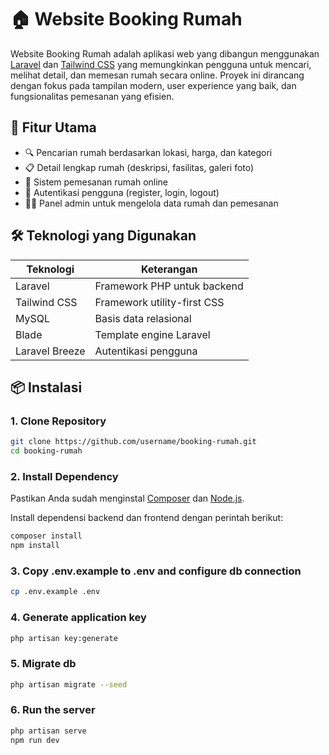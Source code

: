 # 🏠 Website Booking Rumah

Website Booking Rumah adalah aplikasi web yang dibangun menggunakan [Laravel](https://laravel.com) dan [Tailwind CSS](https://tailwindcss.com) yang memungkinkan pengguna untuk mencari, melihat detail, dan memesan rumah secara online. Proyek ini dirancang dengan fokus pada tampilan modern, user experience yang baik, dan fungsionalitas pemesanan yang efisien.

## 🚀 Fitur Utama

-   🔍 Pencarian rumah berdasarkan lokasi, harga, dan kategori
-   📋 Detail lengkap rumah (deskripsi, fasilitas, galeri foto)
-   📝 Sistem pemesanan rumah online
-   👥 Autentikasi pengguna (register, login, logout)
-   🧑‍💼 Panel admin untuk mengelola data rumah dan pemesanan

## 🛠️ Teknologi yang Digunakan

| Teknologi                  | Keterangan                     |
| -------------------------- | ------------------------------ |
| Laravel                    | Framework PHP untuk backend    |
| Tailwind CSS               | Framework utility-first CSS    |
| MySQL                      | Basis data relasional          |
| Blade                      | Template engine Laravel        |
| Laravel Breeze             | Autentikasi pengguna           |

## 📦 Instalasi

### 1. Clone Repository

```bash
git clone https://github.com/username/booking-rumah.git
cd booking-rumah
```

### 2. Install Dependency

Pastikan Anda sudah menginstal [Composer](https://getcomposer.org/) dan [Node.js](https://nodejs.org/).

Install dependensi backend dan frontend dengan perintah berikut:

```bash
composer install
npm install
```
### 3. Copy .env.example to .env and configure db connection

```bash
cp .env.example .env
```
### 4. Generate application key

```bash
php artisan key:generate
```
### 5. Migrate db
```bash
php artisan migrate --seed
```

### 6. Run the server
```bash
php artisan serve
npm run dev
```
